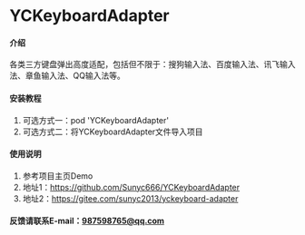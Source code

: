# YCKeyboardAdapter

#### 介绍
各类三方键盘弹出高度适配，包括但不限于：搜狗输入法、百度输入法、讯飞输入法、章鱼输入法、QQ输入法等。 

#### 安装教程

1.  可选方式一：pod 'YCKeyboardAdapter'
2.  可选方式二：将YCKeyboardAdapter文件导入项目

#### 使用说明

1.  参考项目主页Demo
2.  地址1：https://github.com/Sunyc666/YCKeyboardAdapter
3.  地址2：https://gitee.com/sunyc2013/yckeyboard-adapter

#### 反馈请联系E-mail：987598765@qq.com
